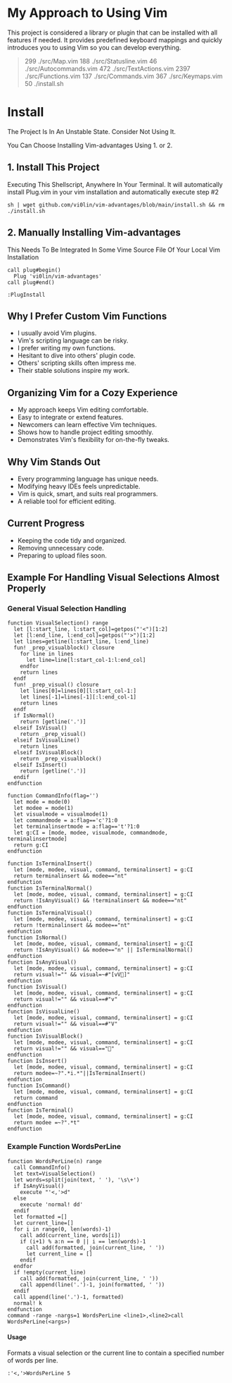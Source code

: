 # My Approach to Using Vim
This project is considered a library or plugin
that can be installed with all features if
needed. It provides predefined keyboard mappings and quickly
introduces you to using Vim so you can
develop everything.

>   299 ./src/Map.vim
>   188 ./src/Statusline.vim
>    46 ./src/Autocommands.vim
>   472 ./src/TextActions.vim
>  2397 ./src/Functions.vim
>   137 ./src/Commands.vim
>   367 ./src/Keymaps.vim
>    50 ./install.sh

# Install
The Project Is In An Unstable State.
Consider Not Using It.

You Can Choose Installing Vim-advantages Using 1. or 2.
## 1. Install This Project
Executing This Shellscript, Anywhere In Your Terminal. It will automatically install Plug.vim in your vim installation and automatically execute step #2
```
sh | wget github.com/vi0lin/vim-advantages/blob/main/install.sh && rm ./install.sh
```

## 2. Manually Installing Vim-advantages
This Needs To Be Integrated In Some Vime Source File Of Your Local Vim Installation
```
call plug#begin()
  Plug 'vi0lin/vim-advantages'
call plug#end()

:PlugInstall
```

## Why I Prefer Custom Vim Functions
- I usually avoid Vim plugins.
- Vim's scripting language can be risky.
- I prefer writing my own functions.
- Hesitant to dive into others' plugin code.
- Others' scripting skills often impress me.
- Their stable solutions inspire my work.

## Organizing Vim for a Cozy Experience
- My approach keeps Vim editing comfortable.
- Easy to integrate or extend features.
- Newcomers can learn effective Vim techniques.
- Shows how to handle project editing smoothly.
- Demonstrates Vim's flexibility for on-the-fly tweaks.

## Why Vim Stands Out
- Every programming language has unique needs.
- Modifying heavy IDEs feels unpredictable.
- Vim is quick, smart, and suits real programmers.
- A reliable tool for efficient editing.

## Current Progress
- Keeping the code tidy and organized.
- Removing unnecessary code.
- Preparing to upload files soon.

## Example For Handling Visual Selections Almost Properly
### General Visual Selection Handling
```
function VisualSelection() range
  let [l:start_line, l:start_col]=getpos("'<")[1:2]
  let [l:end_line, l:end_col]=getpos("'>")[1:2]
  let lines=getline(l:start_line, l:end_line)
  fun! _prep_visualblock() closure
    for line in lines
      let line=line[l:start_col-1:l:end_col]
    endfor
    return lines
  endf
  fun! _prep_visual() closure
    let lines[0]=lines[0][l:start_col-1:]
    let lines[-1]=lines[-1][:l:end_col-1]
    return lines
  endf
  if IsNormal() 
    return [getline('.')]
  elseif IsVisual()
    return _prep_visual() 
  elseif IsVisualLine()
    return lines
  elseif IsVisualBlock()
    return _prep_visualblock() 
  elseif IsInsert()
    return [getline('.')]
  endif
endfunction

function CommandInfo(flag='')
  let mode = mode(0)
  let modee = mode(1)
  let visualmode = visualmode(1)
  let commandmode = a:flag=='c'?1:0
  let terminalinsertmode = a:flag=='t'?1:0
  let g:CI = [mode, modee, visualmode, commandmode, terminalinsertmode]
  return g:CI
endfunction

function IsTerminalInsert()
  let [mode, modee, visual, command, terminalinsert] = g:CI 
  return terminalinsert && modee=="nt"
endfunction
function IsTerminalNormal()
  let [mode, modee, visual, command, terminalinsert] = g:CI
  return !IsAnyVisual() && !terminalinsert && modee=="nt"
endfunction
function IsTerminalVisual()
  let [mode, modee, visual, command, terminalinsert] = g:CI
  return !terminalinsert && modee=="nt"
endfunction
function IsNormal()
  let [mode, modee, visual, command, terminalinsert] = g:CI
  return !IsAnyVisual() && modee=="n" || IsTerminalNormal()
endfunction
function IsAnyVisual()
  let [mode, modee, visual, command, terminalinsert] = g:CI
  return visual!="" && visual=~#"[vV]"
endfunction
function IsVisual()
  let [mode, modee, visual, command, terminalinsert] = g:CI
  return visual!="" && visual==#"v"
endfunction
function IsVisualLine()
  let [mode, modee, visual, command, terminalinsert] = g:CI
  return visual!="" && visual==#"V"
endfunction
function IsVisualBlock()
  let [mode, modee, visual, command, terminalinsert] = g:CI
  return visual!="" && visual==""
endfunction
function IsInsert()
  let [mode, modee, visual, command, terminalinsert] = g:CI
  return modee=~?".*i.*"||IsTerminalInsert()
endfunction
function IsCommand()
  let [mode, modee, visual, command, terminalinsert] = g:CI
  return command
endfunction
function IsTerminal()
  let [mode, modee, visual, command, terminalinsert] = g:CI
  return modee =~?".*t"
endfunction
```

### Example Function WordsPerLine
```
function WordsPerLine(n) range
  call CommandInfo()
  let text=VisualSelection()
  let words=split(join(text, ' '), '\s\+')
  if IsAnyVisual()
    execute "'<,'>d"
  else
    execute 'normal! dd'
  endif
  let formatted =[]
  let current_line=[]
  for i in range(0, len(words)-1)
    call add(current_line, words[i])
    if (i+1) % a:n == 0 || i == len(words)-1
      call add(formatted, join(current_line, ' '))
      let current_line = []
    endif
  endfor
  if !empty(current_line)
    call add(formatted, join(current_line, ' '))
    call append(line('.')-1, join(formatted, ' '))
  endif
  call append(line('.')-1, formatted)
  normal! k
endfunction
command -range -nargs=1 WordsPerLine <line1>,<line2>call WordsPerLine(<args>)
```
#### Usage
Formats a visual selection or the current line to contain a specified number of words per line.
```
:'<,'>WordsPerLine 5
```
